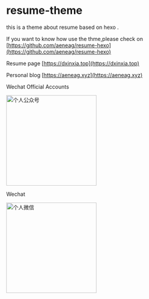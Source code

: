# resume-theme
this is a theme about resume based on hexo .

If you want to know how use the thme,please check on  [https://github.com/aeneag/resume-hexo](https://github.com/aeneag/resume-hexo)



Resume page [https://dxinxia.top](https://dxinxia.top)

Personal blog [https://aeneag.xyz](https://aeneag.xyz)



Wechat Official Accounts

<img style="height: 240px;width: 240px; " src="https://b3logfile.com/file/2021/11/qrcode_for_gh_6991d24e23e2_344-91ebc4df.jpg" alt="个人公众号">

Wechat

<img style="height: 240px;width: 240px; " src="https://b3logfile.com/file/2021/11/WechatIMG91-dc5e5be8.jpeg" alt="个人微信">

